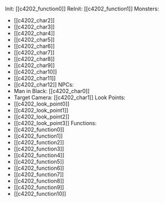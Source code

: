Init: [[c4202_function0]]
ReInit: [[c4202_function1]]
Monsters:
- [[c4202_char2]]
- [[c4202_char3]]
- [[c4202_char4]]
- [[c4202_char5]]
- [[c4202_char6]]
- [[c4202_char7]]
- [[c4202_char8]]
- [[c4202_char9]]
- [[c4202_char10]]
- [[c4202_char11]]
- [[c4202_char12]]
NPCs:
- Man in Black: [[c4202_char0]]
- Target Camera: [[c4202_char1]]
Look Points:
- [[c4202_look_point0]]
- [[c4202_look_point1]]
- [[c4202_look_point2]]
- [[c4202_look_point3]]
Functions:
- [[c4202_function0]]
- [[c4202_function1]]
- [[c4202_function2]]
- [[c4202_function3]]
- [[c4202_function4]]
- [[c4202_function5]]
- [[c4202_function6]]
- [[c4202_function7]]
- [[c4202_function8]]
- [[c4202_function9]]
- [[c4202_function10]]
